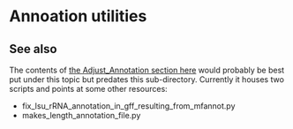 # Annoation utilities

See also
-------

The contents of [the Adjust_Annotation section here](https://github.com/fomightez/sequencework/tree/master/Adjust_Annotation) would probably be best put under this topic but predates this sub-directory. Currently it houses two scripts and points at some other resources:
* fix_lsu_rRNA_annotation_in_gff_resulting_from_mfannot.py
* makes_length_annotation_file.py
